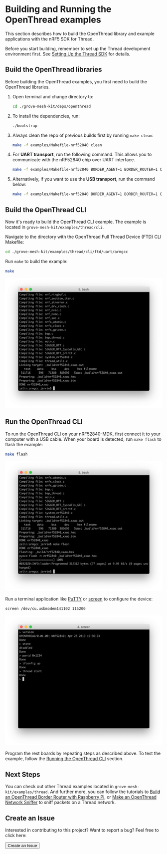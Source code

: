 # Building and Running the OpenThread examples

This section describes how to build the OpenThread library and example applications with the nRF5 SDK for Thread.

Before you start building, remember to set up the Thread development environment first. See [Setting Up the Thread SDK](../setting-up-the-thread-sdk) for details.

## Build the OpenThread libraries

Before building the OpenThread examples, you first need to build the OpenThread libraries.

1. Open terminal and change directory to:
	``` sh
	cd ./grove-mesh-kit/deps/openthread
	```

2. To install the dependencies, run:
	``` sh
	./bootstrap
	```

3. Always clean the repo of previous builds first by running `make clean`:
	``` sh
	make -f examples/Makefile-nrf52840 clean
	```

4. For **UART transport**, run the following command. This allows you to communicate with the nRF52840 chip over UART interface.
	``` sh
	make -f examples/Makefile-nrf52840 BORDER_AGENT=1 BORDER_ROUTER=1 COAP=1 COMMISSIONER=1 DNS_CLIENT=1 JOINER=1 LINK_RAW=1 MAC_FILTER=1 MTD_NETDIAG=1 SERVICE=1 UDP_FORWARD=1 ECDSA=1 SNTP_CLIENT=1 COAPS=1
	```

5. Alternatively, if you want to use the **USB transport**, run the command below:
	``` sh
	make -f examples/Makefile-nrf52840 BORDER_AGENT=1 BORDER_ROUTER=1 COAP=1 COMMISSIONER=1 DNS_CLIENT=1 JOINER=1 LINK_RAW=1 MAC_FILTER=1 MTD_NETDIAG=1 SERVICE=1 UDP_FORWARD=1 ECDSA=1 SNTP_CLIENT=1 COAPS=1 USB=1
	```

## Build the OpenThread CLI
Now it's ready to build the OpenThread CLI example. The example is located in `grove-mesh-kit/examples/thread/cli`. 

Navigate to the directory with the OpenThread Full Thread Device (FTD) CLI Makefile:

``` sh
cd ./grove-mesh-kit/examples/thread/cli/ftd/uart/armgcc
```

Run `make` to build the example:

``` sh
make
```

![](assets/images/building-openthread-cli-ftd-uart.png)

## Run the OpenThread CLI
To run the OpenThread CLI on your nRF52840-MDK, first connect it to your computer with a USB cable. When your board is detected, run `make flash` to flash the example:

``` sh
make flash
```

![](assets/images/flashing-openthread-cli-ftd-uart.png)

Run a terminal application like [PuTTY](https://www.chiark.greenend.org.uk/~sgtatham/putty/) or [screen](https://www.gnu.org/software/screen/manual/screen.html) to configure the device:

``` sh
screen /dev/cu.usbmodem141102 115200
```

![](assets/images/starting-openthread-cli-ftd-uart.png)

Program the rest boards by repeating steps as described above. To test the example, follow the [Running the OpenThread CLI](../getting-started/#running-the-openthread-cli) section.

## Next Steps

You can check out other Thread examples located in `grove-mesh-kit/examples/thread`. And further more, you can follow the tutorials to [Build an OpenThread Border Router with Raspberry Pi](../openthread-border-router), or [Make an OpenThread Network Sniffer](../thread-network-sniffer) to sniff packets on a Thread network.

## Create an Issue

Interested in contributing to this project? Want to report a bug? Feel free to click here:

<a href="https://github.com/makerdiary/grove-mesh-kit/issues/new"><button data-md-color-primary="marsala"><i class="fa fa-github"></i> Create an Issue</button></a>


